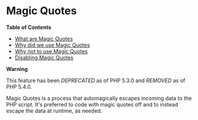 Magic Quotes
============

**Table of Contents**

-   [What are Magic Quotes](/security/magicquotes/what.html)
-   [Why did we use Magic Quotes](/security/magicquotes/why.html)
-   [Why not to use Magic Quotes](/security/magicquotes/whynot.html)
-   [Disabling Magic Quotes](/security/magicquotes/disabling.html)

**Warning**

This feature has been *DEPRECATED* as of PHP 5.3.0 and *REMOVED* as of
PHP 5.4.0.

Magic Quotes is a process that automagically escapes incoming data to
the PHP script. It's preferred to code with magic quotes off and to
instead escape the data at runtime, as needed.
